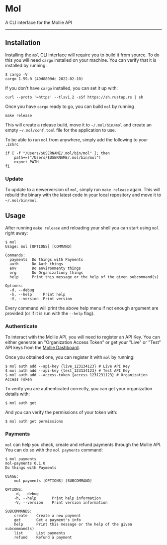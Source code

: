 # Mol

A CLI interface for the Mollie API

---

## Installation

Installing the `mol` CLI interface will require you to build it from source. To do this you will need `cargo` installed on your machine. You can verify that it is installed by running:

```
$ cargo -V
cargo 1.59.0 (49d8809dc 2022-02-10)
```

If you don't have `cargo` installed, you can set it up with:

```
curl --proto '=https' --tlsv1.2 -sSf https://sh.rustup.rs | sh
```

Once you have `cargo` ready to go, you can build `mol` by running

```
make release
```

This will create a release build, move it to `~/.mol/bin/mol` and create an empty `~/.mol/conf.toml` file for the application to use.

To be able to run `mol` from anywhere, simply add the following to your `.zshrc`

```
if [ -f "/Users/$USERNAME/.mol/bin/mol" ]; then
    path+=("/Users/$USERNAME/.mol/bin/mol")
    export PATH
fi
```

### Update

To update to a newerversion of `mol`, simply run `make release` again. This will rebuild the binary with the latest code in your local repository and move it to `~/.mol/bin/mol`.

## Usage

After running `make release` and reloading your shell you can start using `mol` right away:

```
$ mol
Usage: mol [OPTIONS] [COMMAND]

Commands:
  payments  Do things with Payments
  auth      Do Auth things
  env       Do environmenty things
  org       Do Organizationy things
  help      Print this message or the help of the given subcommand(s)

Options:
  -d, --debug
  -h, --help     Print help
  -V, --version  Print version
```

Every command will print the above help menu if not enough argument are provided (or if it is run with the `--help` flag).

### Authenticate

To interact with the Mollie API, you will need to register an API Key. You can either generate an "Organization Access Token" or get your "Live" or "Test" API keys from the [Mollie Dashboard](https://my.mollie.com/dashboard/developers/api-keys).

Once you obtained one, you can register it with `mol` by running:

```
$ mol auth add --api-key {live_123134123} # Live API Key
$ mol auth add --api-key {test_123134123} # Test API Key
$ mol auth add --access-token {access_1231231123} # Organization Access Token
```

To verify you are authenticated correctly, you can get your organization details with:

```
$ mol auth get
```

And you can verify the permissions of your token with:

```
$ mol auth get permissions
```

### Payments

`mol` can help you check, create and refund payments through the Mollie API. You can do so with the `mol payments` command:

```
$ mol payments
mol-payments 0.1.0
Do things with Payments

USAGE:
    mol payments [OPTIONS] [SUBCOMMAND]

OPTIONS:
    -d, --debug
    -h, --help       Print help information
    -V, --version    Print version information

SUBCOMMANDS:
    create    Create a new payment
    get       Get a payment's info
    help      Print this message or the help of the given subcommand(s)
    list      List payments
    refund    Refund a payment
```
